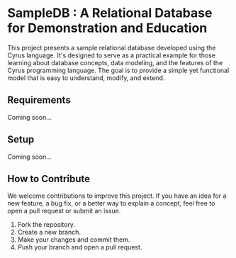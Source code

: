 # SampleDB : A Relational Database for Demonstration and Education

This project presents a sample relational database developed using the Cyrus language. It's designed to serve as a practical example for those learning about database concepts, data modeling, and the features of the Cyrus programming language. The goal is to provide a simple yet functional model that is easy to understand, modify, and extend.

## Requirements

Coming soon...

## Setup

Coming soon...

## How to Contribute

We welcome contributions to improve this project. If you have an idea for a new feature, a bug fix, or a better way to explain a concept, feel free to open a pull request or submit an issue.

1. Fork the repository.
2. Create a new branch.
3. Make your changes and commit them.
4. Push your branch and open a pull request.
